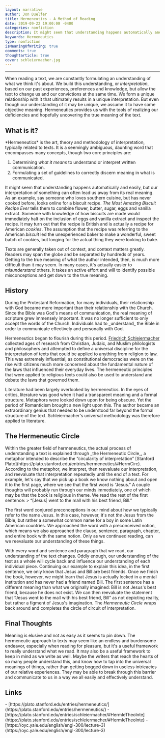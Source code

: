 ```yaml
---
layout: narrative
author: Jon Duelfer
title: Hermeneutics - A Method of Reading
date: 2019-09-22 19:00:00 -0400
categories: nonfiction
description: It might seem that understanding happens automatically and easily, but our interpretation of something can often lead us away from its real meaning.
keywords: Hermeneutics
type: nonfiction
isMeaningOfWriting: true
comments: true
thoughtarticle: true
cover: schleiermacher.jpg
---
```

<hr/>

When reading a text, we are constantly formulating an understanding of what we think it's about. We build this understanding, or _interpretation_, based on our past experiences, preferences and knowledge, but allow the text to change us and our convictions at the same time. We form a unique relationship with it that ultimately results in a unique interpretation. But even though our understanding of it may be unique, we assume it to have some objective meaning. Hermeneutics provides us with the tools of realizing our deficiencies and hopefully uncovering the true meaning of the text.

<h2><strong>What is it?</strong></h2>
*Hermeneutics* is the art, theory and methodology of interpretation, typically related to texts. It is a seemingly ambiguous, daunting word that encompasses many concepts, though two core principles are:

1. Determining _what it means_ to understand or interpret written communication.
2. Formulating a set of guidelines to correctly discern meaning in what is communicated.

It might seem that understanding happens automatically and easily, but our interpretation of something can often lead us away from its real meaning. As an example, say someone who loves southern cuisine, but has never cooked before, looks online for a biscuit recipe. _The Most Amazing Biscuit Recipe Ever_ tells them to combine flower, butter, sugar, eggs and vanilla extract. Someone with knowledge of how biscuits are made would immediately halt on the inclusion of eggs and vanilla extract and inspect the recipe. It may turn out that the recipe is British and is actually a recipe for American _cookies_. The assumption that the recipe was referring to the American _biscuit_ led the unexperienced baker to make a wonderful, sweet batch of cookies, but longing for the actual thing they were looking to bake.

Texts are generally taken out of context, and context matters greatly. Readers may span the globe and be separated by hundreds of years. Getting to the true meaning of what the author intended, then, is much more difficult than it may seem. In many cases, it's actually easier to _misunderstand_ others. It takes an active effort and will to identify possible misconceptions and get down to the true meaning.

<h2><strong>History</strong></h2>
During the Protestant Reformation, for many individuals, their relationship with God became more important than their relationship with the Church. Since the Bible was God's means of communication, the real meaning of scripture grew immensely important. It was no longer sufficient to only accept the words of the Church. Individuals had to _understand_ the Bible in order to communicate effectively and personally with God.

Hermeneutics began to flourish during this period. [Friedrich Schleiermacher](https://plato.stanford.edu/entries/schleiermacher/#HermIeTheoInte) collected ages of research from Christian, Judaic, and Muslim philologists and philosophers and attempted to define a universal discipline for the interpretation of texts that could be applied to anything from religion to law. This was extremely influential, as constitutional democracies were on the rise with citizens much more concerned about the fundamental nature of the laws that influenced their everyday lives. The hermeneutic principles that were applied to religious texts could also be used to understand and debate the laws that governed them.

Literature had been largely overlooked by hermeneutics. In the eyes of critics, literature was good when it had a transparent meaning and a formal structure. Metaphors were looked down upon for being obscure. Yet the period of Romanticism brought a new light upon this. The author became an extraordinary genius that needed to be understood far beyond the formal structure of the text. Schleiermacher's universal methodology was therefore applied to literature.

<h2><strong>The Hermeneutic Circle</strong></h2>
Within the greater field of hermeneutics, the actual process of understanding a text is explained through _the Hermeneutic Circle_, a metaphor intended to describe the “circularity of interpretation” [Stanford Plato](https://plato.stanford.edu/entries/hermeneutics/#HermCirc). According to the metaphor, we interpret, then reevaluate our interpretation, and reevaluate that interpretation repeatedly until the end of a text. For example, let's say that we pick up a book we know nothing about and open it to the first page, where we see that the first word is “Jesus.” A couple thoughts will probably run through our minds immediately, one of which may be that the book is religious in theme. We read the rest of the first sentence:
> “[Jesus] went to the mall with his best friend, Bill.”

The first word conjured preconceptions in our mind about how we typically refer to the name Jesus. In this case, however, it's not _the_ Jesus from the Bible, but rather a somewhat common name for a boy in some Latin American countries. We approached the word with a preconceived notion, which means we also approached the clause, sentence, paragraph, chapter, and entire book with the same notion. Only as we continued reading, can we reevaluate our understanding of these things.

With every word and sentence and paragraph that we read, our understanding of the text changes. Oddly enough, our understanding of the text as a whole will cycle back and influence our understanding of each individual piece. Continuing our example to explain this idea, in the first sentence, we only know that Jesus and Bill are best friends. Once we finish the book, however, we might learn that Jesus is actually locked in a mental institution and has never had a friend named Bill. The first sentence has a different meaning than what we originally imagined: Bill is not Jesus's best friend, because he does not exist. We can then reevaluate the statement that “Jesus went to the mall with his best friend, Bill” as not depicting reality, but rather a figment of Jesus's imagination. The _Hermeneutic Circle_ wraps back around and completes the circle of circuit of interpretation.

<h2><strong>Final Thoughts</strong></h2>
Meaning is elusive and not as easy as it seems to pin down. The hermeneutic approach to texts may seem like an endless and burdensome endeavor, especially when reading for pleasure, but it's a useful framework to really understand what we read. It may also be a useful framework to keep in mind as we write as well. Maybe the writers that reach the hearts of so many people understand this, and know how to tap into the universal meanings of things, rather than getting bogged down in useless intricacies of our relative experiences. They may be able to break through this barrier and communicate to us in a way we all easily and effectively understand.

<h2><strong>Links</strong></h2>
- [https://plato.stanford.edu/entries/hermeneutics/](https://plato.stanford.edu/entries/hermeneutics/)
- [https://plato.stanford.edu/entries/schleiermacher/#HermIeTheoInte](https://plato.stanford.edu/entries/schleiermacher/#HermIeTheoInte)
- [https://oyc.yale.edu/english/engl-300/lecture-3](https://oyc.yale.edu/english/engl-300/lecture-3)